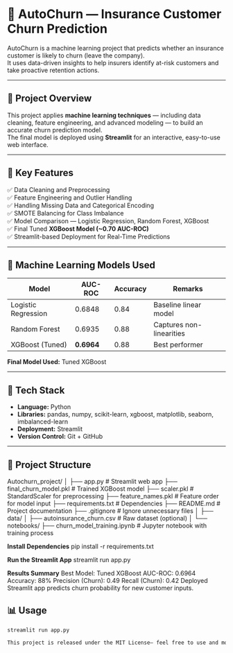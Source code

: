 # 🧠 AutoChurn — Insurance Customer Churn Prediction

AutoChurn is a machine learning project that predicts whether an insurance customer is likely to churn (leave the company).  
It uses data-driven insights to help insurers identify at-risk customers and take proactive retention actions.

---

## 🚀 Project Overview

This project applies **machine learning techniques** — including data cleaning, feature engineering, and advanced modeling — to build an accurate churn prediction model.  
The final model is deployed using **Streamlit** for an interactive, easy-to-use web interface.

---

## 🧩 Key Features

✅ Data Cleaning and Preprocessing  
✅ Feature Engineering and Outlier Handling  
✅ Handling Missing Data and Categorical Encoding  
✅ SMOTE Balancing for Class Imbalance  
✅ Model Comparison — Logistic Regression, Random Forest, XGBoost  
✅ Final Tuned **XGBoost Model (~0.70 AUC-ROC)**  
✅ Streamlit-based Deployment for Real-Time Predictions  

---

## 🧠 Machine Learning Models Used

| Model                | AUC-ROC | Accuracy | Remarks |
|----------------------|----------|-----------|----------|
| Logistic Regression  | 0.6848  | 0.84 | Baseline linear model |
| Random Forest        | 0.6935  | 0.88 | Captures non-linearities |
| XGBoost (Tuned)      | **0.6964** | 0.88 | Best performer |

**Final Model Used:** Tuned XGBoost

---

## 🧰 Tech Stack

- **Language:** Python  
- **Libraries:** pandas, numpy, scikit-learn, xgboost, matplotlib, seaborn, imbalanced-learn  
- **Deployment:** Streamlit  
- **Version Control:** Git + GitHub  

---

## 📁 Project Structure

Autochurn_project/
│
├── app.py # Streamlit web app
├── final_churn_model.pkl # Trained XGBoost model
├── scaler.pkl # StandardScaler for preprocessing
├── feature_names.pkl # Feature order for model input
├── requirements.txt # Dependencies
├── README.md # Project documentation
├── .gitignore # Ignore unnecessary files
│
├── data/
│ ├── autoinsurance_churn.csv # Raw dataset (optional)
│
└── notebooks/
├── churn_model_training.ipynb # Jupyter notebook with training process

**Install Dependencies**
pip install -r requirements.txt

**Run the Streamlit App**
streamlit run app.py

**Results Summary**
Best Model: Tuned XGBoost
AUC-ROC: 0.6964
Accuracy: 88%
Precision (Churn): 0.49
Recall (Churn): 0.42
Deployed Streamlit app predicts churn probability for new customer inputs.

## 📊 Usage
```bash
streamlit run app.py

This project is released under the MIT License— feel free to use and modify it.
